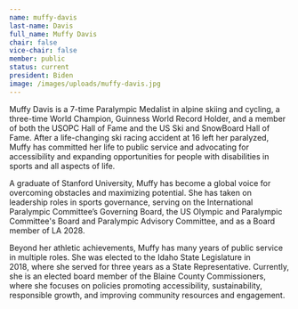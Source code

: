 ```yaml
---
name: muffy-davis
last-name: Davis
full_name: Muffy Davis
chair: false
vice-chair: false
member: public
status: current
president: Biden
image: /images/uploads/muffy-davis.jpg
---
```

Muffy Davis is a 7-time Paralympic Medalist in alpine skiing and cycling, a three-time World Champion, Guinness World Record Holder, and a member of both the USOPC Hall of Fame and the US Ski and SnowBoard Hall of Fame. After a life-changing ski racing accident at 16 left her paralyzed, Muffy has committed her life to public service and advocating for accessibility and expanding opportunities for people with disabilities in sports and all aspects of life.

A graduate of Stanford University, Muffy has become a global voice for overcoming obstacles and maximizing potential. She has taken on leadership roles in sports governance, serving on the International Paralympic Committee’s Governing Board, the US Olympic and Paralympic Committee's Board and Paralympic Advisory Committee, and as a Board member of LA 2028.

Beyond her athletic achievements, Muffy has many years of public service in multiple roles. She was elected to the Idaho State Legislature in 2018, where she served for three years as a State Representative. Currently, she is an elected board member of the Blaine County Commissioners, where she focuses on policies promoting accessibility, sustainability, responsible growth, and improving community resources and engagement.